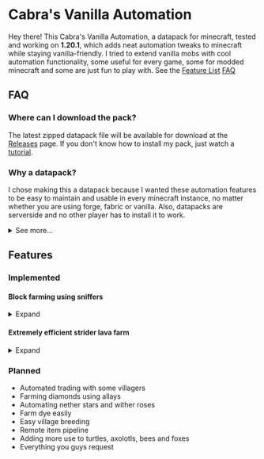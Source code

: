 # Cabra's Vanilla Automation
Hey there! This Cabra's Vanilla Automation, a datapack for minecraft, tested and working on **1.20.1**, which adds neat automation tweaks to minecraft while staying vanilla-friendly. I tried to extend vanilla mobs with cool automation functionality, some useful for every game, some for modded minecraft and some are just fun to play with. See the [Feature List](#feature) [FAQ](#FAQ)


## FAQ

### Where can I download the pack?
The latest zipped datapack file will be available for download at the [Releases](https://github.com/cabraviva/Cabras-Vanilla-Automation/releases) page. If you don't know how to install my pack, just watch a [tutorial](https://www.youtube.com/results?search_query=minecraft+install+datapack).

### Why a datapack?
I chose making this a datapack because I wanted these automation features to be easy to maintain and usable in every minecraft instance, no matter whether you are using forge, fabric or vanilla. Also, datapacks are serverside and no other player has to install it to work.


<details>
  <summary>See more...</summary>

### Can I request a feature?
Sure, go ahead and create an issue on my [GitHub Page](https://github.com/cabraviva/Cabras-Vanilla-Automation). But I would be thankful, if you have experience making datapacks, if you were able to just create a pull request adding the functionality.

### Can I share your datapack?
Yes, you definitely can! This pack is licensed under the MIT, or in simple terms, you may share, change, publish and sell this datapack without asking for permission.


</details>

## Features

### Implemented

#### Block farming using sniffers
<details>
  <summary>Expand</summary>

![Preview Image](img/sniffer.png)

Sniffers are now able to dig for blocks, if they stand directly on them. Every 30 seconds, 2 items will be dropped. You can collect those via hopper minecarts.
<br>
**Currently following blocks are supported**:
- Sand
- Red sand
- Granite
- Diorite
- Andesite
- Gravel
- Dirt

</details>


#### Extremely efficient strider lava farm
<details>
  <summary>Expand</summary>

![Preview Image](img/strider-lava-farm.png)

A farm built exactly like shown in the image, allows you to input empty buckets in the top chest, which will be filled up with lava and are spit out in the bottom chest. It requires a strider in a 3x3x3 block lava source (in any dimension), which can not move. The farm produces one lava bucket per tick, but only while empty buckets are present. You can put multiple striders in one farm, but this will have no result, so if you need more lava, please create a second farm. Your new lava farm can be used to provide fuel for furnaces or even other mods, or create an obsidian generator, which you sadly can't fully automate by now, but there are cool mods for this like RedstoneBits which add a breaker block. And yes, you can build dripstone lava farms, but they are large and not very efficient. This farm not only is much more useful, but also adds an actual use case for the strider mob in the late game phase.

</details>

### Planned
 - Automated trading with some villagers
 - Farming diamonds using allays
 - Automating nether stars and wither roses
 - Farm dye easily
 - Easy village breeding
 - Remote item pipeline
 - Adding more use to turtles, axolotls, bees and foxes
 - Everything you guys request